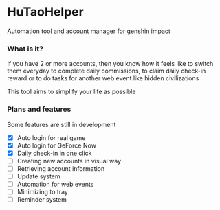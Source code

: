 # HuTaoHelper
Automation tool and account manager for genshin impact

### What is it?
If you have 2 or more accounts, then you know how it
feels like to switch them everyday to complete
daily commissions, to claim daily check-in reward or
to do tasks for another web event like
hidden civilizations

 This tool aims to simplify your life as possible

### Plans and features
Some features are still in development
- [X] Auto login for real game
- [X] Auto login for GeForce Now
- [X] Daily check-in in one click
- [ ] Creating new accounts in visual way
- [ ] Retrieving account information
- [ ] Update system
- [ ] Automation for web events
- [ ] Minimizing to tray
- [ ] Reminder system
